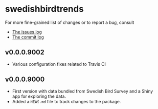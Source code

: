 # swedishbirdtrends


For more fine-grained list of changes or to report a bug, consult 

* [The issues log](https://github.com/mskyttner/swedishbirdtrends/issues)
* [The commit log](https://github.com/mskyttner/swedishbirdtrends/master)

## v0.0.0.9002

* Various configuration fixes related to Travis CI

## v0.0.0.9000

* First version with data bundled from Swedish Bird Survey and a Shiny app for exploring the data.
* Added a `NEWS.md` file to track changes to the package.


